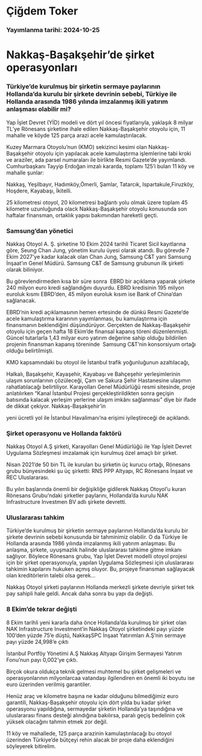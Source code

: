 # Çiğdem Toker

### Yayımlanma tarihi: 2024-10-25

# Nakkaş-Başakşehir’de şirket operasyonları


### Türkiye’de kurulmuş bir şirketin sermaye paylarının Hollanda’da kurulu bir şirkete devrinin sebebi, Türkiye ile Hollanda arasında 1986 yılında imzalanmış ikili yatırım anlaşması olabilir mi?



Yap İşlet Devret (YİD) modeli ve dört yıl öncesi fiyatlarıyla, yaklaşık 8 milyar TL’ye Rönesans şirketine ihale edilen Nakkaş-Başakşehir otoyolu için, 11 mahalle ve köyde 125 parça arazi acele kamulaştırılacak.

Kuzey Marmara Otoyolu’nun (KMO) sekizinci kesimi olan Nakkaş-Başakşehir otoyolu için yapılacak acele kamulaştırma işlemlerine tabi kroki ve araziler, ada parsel numaraları ile birlikte Resmi Gazete’de yayımlandı. Cumhurbaşkanı Tayyip Erdoğan imzalı kararda, toplamı 125’i bulan 11 köy ve mahalle şunlar:

Nakkaş, Yeşilbayır, Hadımköy,Ömerli, Şamlar, Tatarcık, Ispartakule,Firuzköy, Hoşdere, Kayabaşı, İkitelli.

25 kilometresi otoyol, 20 kilometresi bağlantı yolu olmak üzere toplam 45 kilometre uzunluğunda olack Nakkaş-Başakşehir otoyolu konusunda son haftalar finansman, ortaklık yapısı bakımından hareketli geçti.


### Samsung’dan yönetici

Nakkaş Otoyol A. Ş. şirketine 10 Ekim 2024 tarihli Ticaret Sicil kayıtlarına göre, Seung Chan Jung, yönetim kurulu üyesi olarak atandı. Bu görevde 7 Ekim 2027’ye kadar kalacak olan Chan Jung, Samsung C&T yani Samsung İnşaat’ın Genel Müdürü. Samsung C&T de Samsung grubunun ilk şirketi olarak biliniyor.

Bu görevlendirmeden kısa bir süre sonra  EBRD bir açıklama yaparak şirkete 240 milyon euro kredi sağlandığını duyurdu. EBRD kredisinin 195 milyon euroluk kısmı EBRD’den, 45 milyon euroluk kısım ise Bank of China’dan sağlanacak.

EBRD’nin kredi açıklamasının hemen ertesinde de dünkü Resmi Gazete’de acele kamulaştırma kararının yayımlanması, bu kamulaştırma için finansmanın beklendiğini düşündürüyor. Gerçekten de Nakkaş-Başakşehir otoyolu için geçen hafta 18 Ekim’de finansal kapanış töreni düzenlenmişti. Güncel tutarlarla 1,43 milyar euro yatırım değerine sahip olduğu bildirilen projenin finansman kapanış töreninde  Samsung C&T’nin konsorsiyum ortağı olduğu belirtilmişti.

KMO kapsamındaki bu otoyol ile İstanbul trafik yoğunluğunun azaltılacağı,

Halkalı, Başakşehir, Kayaşehir, Kayabaşı ve Bahçeşehir yerleşimlerinin ulaşım sorunlarının çözüleceği, Çam ve Sakura Şehir Hastanesine ulaşımın rahatlatılacağı belirtiliyor. Karayolları Genel Müdürlüğü resmi sitesinde, proje anlatılırken “Kanal İstanbul Projesi gerçekleştirildikten sonra geçişin batısında kalacak yerleşim yerlerine ulaşım imkânı sağlanması” diye bir ifade de dikkat çekiyor. Nakkaş-Başakşehir’in

yeni ücretli yol ile İstanbul Havalimanı’na erişimi iyileştireceği de açıklandı.


### Şirket operasyonu ve Hollanda faktörü

Nakkaş Otoyol A.Ş şirketi, Karayolları Genel Müdürlüğü ile Yap İşleit Devret Uygulama Sözleşmesi imzalamak için kurulmuş özel amaçlı bir şirket.

Nisan 2021’de 50 bin TL ile kurulan bu şirketin üç kurucu ortağı, Rönesans grubu bünyesindeki şu üç şirketti: RNS PPP Altyapı, RC Rönesans İnşaat ve REC Uluslararası.

Bu yılın başlarında önemli bir değişikliğe gidilerek Nakkaş Otoyol’u kuran Rönesans Grubu’ndaki şirketler paylarını, Hollanda’da kurulu NAK Infrastructure Investmen BV adlı şirkete devretti.


### Uluslararası tahkim

Türkiye’de kurulmuş bir şirketin sermaye paylarının Hollanda’da kurulu bir şirkete devrinin sebebi konusunda bir tahminimiz olabilir. O da Türkiye ile Hollanda arasında 1986 yılında imzalanmış ikili yatırım anlaşması. Bu anlaşma, şirkete, uyuşmazlık halinde uluslararası tahkime gitme imkanı sağlıyor. Böylece Rönesans grubu, Yap İşlet Devret modelli otoyol projesi için bir şirket operasyonuyla, yapılan Uygulama Sözleşmesi için uluslararası tahkimin kapılarını hukuken açmış oluyor. Bu, projeye finansman sağlayacak olan kreditörlerin talebi olsa gerek…

Nakkaş Otoyol şirketi paylarının Hollanda merkezli şirkete devriyle şirket tek pay sahipli hale geldi. Ancak daha sonra bu yapı da değişti.


### 8 Ekim’de tekrar değişti

8 Ekim tarihli yeni kararla daha önce Hollanda’da kurulmuş bir şirket olan NAK Infrastructure Investment’in Nakkaş Otoyol şirketindeki payı yüzde 100’den yüzde 75’e düştü, NakkaşSPC İnşaat Yatırımları A.Ş’nin sermaye payı yüzde 24,998’e çıktı

İstanbul Portföy Yönetimi A.Ş Nakkaş Altyapı Girişim Sermayesi Yatırım Fonu’nun payı 0,002’ye çıktı.

Birçok okura oldukça teknik gelmesi muhtemel bu şirket gelişmeleri ve operasyonlarının milyonlarcaa vatandaşı ilgilendiren en önemli iki boyutu ise euro üzerinden verilmiş garantiler.

Henüz araç ve kilometre başına ne kadar olduğunu bilmediğimiz euro garantili, Nakkaş-Başakşehir otoyolu için dört yılda bu kadar şirket operasyonu yapıldığına, sermayedar şirketin Hollanda’ya taşındığına ve uluslararası finans desteği alındığına bakılırsa, paralı geçiş bedelinin çok yüksek olacağını tahmin etmek zor değil.

11 köy ve mahallede, 125 parça arazinin kamulaştırılacağı bu otoyol üzerinden Türkiye’de bütçeyi rehin alacak bir proje daha eklendiğini söyleyerek bitirelim.

